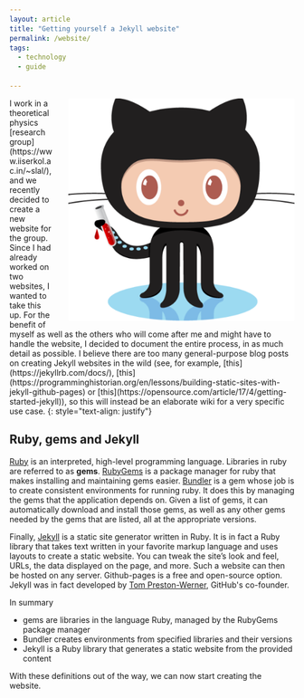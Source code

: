 ```yaml
---
layout: article
title: "Getting yourself a Jekyll website"
permalink: /website/
tags:
  - technology
  - guide

---
```


<img src="/assets/images/octojekyll.png" width=400 style="float:right;margin-left:2em;">
I work in a theoretical physics [research group](https://www.iiserkol.ac.in/~slal/), and we recently decided to create a new website for the group. Since I had already worked on two websites, I wanted to take this up. For the benefit of myself as well as the others who will come after me and might have to handle the website, I decided to document the entire process, in as much detail as possible. I believe there are too many general-purpose blog posts on creating Jekyll websites in the wild (see, for example, [this](https://jekyllrb.com/docs/), [this](https://programminghistorian.org/en/lessons/building-static-sites-with-jekyll-github-pages) or [this](https://opensource.com/article/17/4/getting-started-jekyll)), so this will instead be an elaborate wiki for a very specific use case.
{: style="text-align: justify"}

## Ruby, gems and Jekyll
[Ruby](https://en.wikipedia.org/wiki/Ruby_(programming_language)) is an interpreted, high-level programming language. Libraries in ruby are referred to as **gems**. [RubyGems](https://en.wikipedia.org/wiki/RubyGems) is a package manager for ruby that makes installing and maintaining gems easier. [Bundler](https://github.com/rubygems/bundler) is a gem whose job is to create consistent environments for running ruby. It does this by managing the gems that the application depends on. Given a list of gems, it can automatically download and install those gems, as well as any other gems needed by the gems that are listed, all at the appropriate versions.

Finally, [Jekyll](https://jekyllrb.com/) is a static site generator written in Ruby. It is in fact a Ruby library that takes text written in your favorite markup language and uses layouts to create a static website. You can tweak the site’s look and feel, URLs, the data displayed on the page, and more. Such a website can then be hosted on any server. Github-pages is a free and open-source option. Jekyll was in fact developed by [Tom Preston-Werner](https://en.wikipedia.org/wiki/Tom_Preston-Werner), GitHub's co-founder.

In summary
- gems are libraries in the language Ruby, managed by the RubyGems package manager
- Bundler creates environments from specified libraries and their versions
- Jekyll is a Ruby library that  generates a static website from the provided content

With these definitions out of the way, we can now start creating the website.

